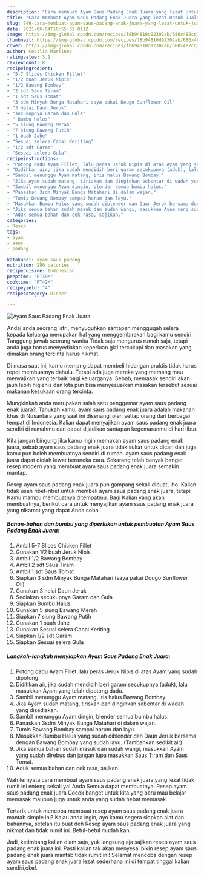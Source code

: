 ```yaml
---
description: "Cara membuat Ayam Saus Padang Enak Juara yang lezat Untuk Jualan"
title: "Cara membuat Ayam Saus Padang Enak Juara yang lezat Untuk Jualan"
slug: 746-cara-membuat-ayam-saus-padang-enak-juara-yang-lezat-untuk-jualan
date: 2021-06-04T10:55:33.811Z
image: https://img-global.cpcdn.com/recipes/f8b94810d92302ab/680x482cq70/ayam-saus-padang-enak-juara-foto-resep-utama.jpg
thumbnail: https://img-global.cpcdn.com/recipes/f8b94810d92302ab/680x482cq70/ayam-saus-padang-enak-juara-foto-resep-utama.jpg
cover: https://img-global.cpcdn.com/recipes/f8b94810d92302ab/680x482cq70/ayam-saus-padang-enak-juara-foto-resep-utama.jpg
author: Cecilia Martinez
ratingvalue: 3.1
reviewcount: 8
recipeingredient:
- "5-7 Slices Chicken Fillet"
- "1/2 buah Jeruk Nipis"
- "1/2 Bawang Bombay"
- "2 sdt Saus Tiram"
- "1 sdt Saus Tomat"
- "3 sdm Minyak Bunga Matahari saya pakai Dougo Sunflower Oil"
- "3 helai Daun Jeruk"
- "secukupnya Garam dan Gula"
- " Bumbu Halus"
- "5 siung Bawang Merah"
- "7 siung Bawang Putih"
- "1 buah Jahe"
- "Sesuai selera Cabai Keriting"
- "1/2 sdt Garam"
- "Sesuai selera Gula"
recipeinstructions:
- "Potong dadu Ayam Fillet, lalu peras Jeruk Nipis di atas Ayam yang sudah dipotong."
- "Didihkan air, jika sudah mendidih beri garam secukupnya (aduk), lalu masukkan Ayam yang telah dipotong dadu."
- "Sambil menunggu Ayam matang, iris halus Bawang Bombay."
- "Jika Ayam sudah matang, tiriskan dan dinginkan sebentar di wadah yang disediakan."
- "Sambil menunggu Ayam dingin, blender semua bumbu halus."
- "Panaskan 3sdm Minyak Bunga Matahari di dalam wajan."
- "Tumis Bawang Bombay sampai harum dan layu."
- "Masukkan Bumbu Halus yang sudah diblender dan Daun Jeruk bersama dengan Bawang Bombay yang sudah layu. (Tambahkan sedikit air)"
- "Jika semua bahan sudah masuk dan sudah wangi, masukkan Ayam yang sudah direbus dan jangan lupa masukkan Saus Tiram dan Saus Tomat."
- "Aduk semua bahan dan cek rasa, sajikan."
categories:
- Resep
tags:
- ayam
- saus
- padang

katakunci: ayam saus padang 
nutrition: 280 calories
recipecuisine: Indonesian
preptime: "PT39M"
cooktime: "PT42M"
recipeyield: "4"
recipecategory: Dinner

---
```



![Ayam Saus Padang Enak Juara](https://img-global.cpcdn.com/recipes/f8b94810d92302ab/680x482cq70/ayam-saus-padang-enak-juara-foto-resep-utama.jpg)

Andai anda seorang istri, menyuguhkan santapan menggugah selera kepada keluarga merupakan hal yang menggembirakan bagi kamu sendiri. Tanggung jawab seorang  wanita Tidak saja mengurus rumah saja, tetapi anda juga harus menyediakan keperluan gizi tercukupi dan masakan yang dimakan orang tercinta harus nikmat.

Di masa  saat ini, kamu memang dapat membeli hidangan praktis tidak harus repot membuatnya dahulu. Tetapi ada juga mereka yang memang mau menyajikan yang terbaik bagi keluarganya. Sebab, memasak sendiri akan jauh lebih higienis dan kita pun bisa menyesuaikan masakan tersebut sesuai makanan kesukaan orang tercinta. 



Mungkinkah anda merupakan salah satu penggemar ayam saus padang enak juara?. Tahukah kamu, ayam saus padang enak juara adalah makanan khas di Nusantara yang saat ini disenangi oleh setiap orang dari berbagai tempat di Indonesia. Kalian dapat menyajikan ayam saus padang enak juara sendiri di rumahmu dan dapat dijadikan santapan kegemaranmu di hari libur.

Kita jangan bingung jika kamu ingin memakan ayam saus padang enak juara, sebab ayam saus padang enak juara tidak sukar untuk dicari dan juga kamu pun boleh membuatnya sendiri di rumah. ayam saus padang enak juara dapat diolah lewat beraneka cara. Sekarang telah banyak banget resep modern yang membuat ayam saus padang enak juara semakin mantap.

Resep ayam saus padang enak juara pun gampang sekali dibuat, lho. Kalian tidak usah ribet-ribet untuk membeli ayam saus padang enak juara, tetapi Kamu mampu membuatnya ditempatmu. Bagi Kalian yang akan membuatnya, berikut cara untuk menyajikan ayam saus padang enak juara yang nikamat yang dapat Anda coba.

<!--inarticleads1-->

##### Bahan-bahan dan bumbu yang diperlukan untuk pembuatan Ayam Saus Padang Enak Juara:

1. Ambil 5-7 Slices Chicken Fillet
1. Gunakan 1/2 buah Jeruk Nipis
1. Ambil 1/2 Bawang Bombay
1. Ambil 2 sdt Saus Tiram
1. Ambil 1 sdt Saus Tomat
1. Siapkan 3 sdm Minyak Bunga Matahari (saya pakai Dougo Sunflower Oil)
1. Gunakan 3 helai Daun Jeruk
1. Sediakan secukupnya Garam dan Gula
1. Siapkan  Bumbu Halus
1. Gunakan 5 siung Bawang Merah
1. Siapkan 7 siung Bawang Putih
1. Gunakan 1 buah Jahe
1. Gunakan Sesuai selera Cabai Keriting
1. Siapkan 1/2 sdt Garam
1. Siapkan Sesuai selera Gula




<!--inarticleads2-->

##### Langkah-langkah menyiapkan Ayam Saus Padang Enak Juara:

1. Potong dadu Ayam Fillet, lalu peras Jeruk Nipis di atas Ayam yang sudah dipotong.
1. Didihkan air, jika sudah mendidih beri garam secukupnya (aduk), lalu masukkan Ayam yang telah dipotong dadu.
1. Sambil menunggu Ayam matang, iris halus Bawang Bombay.
1. Jika Ayam sudah matang, tiriskan dan dinginkan sebentar di wadah yang disediakan.
1. Sambil menunggu Ayam dingin, blender semua bumbu halus.
1. Panaskan 3sdm Minyak Bunga Matahari di dalam wajan.
1. Tumis Bawang Bombay sampai harum dan layu.
1. Masukkan Bumbu Halus yang sudah diblender dan Daun Jeruk bersama dengan Bawang Bombay yang sudah layu. (Tambahkan sedikit air)
1. Jika semua bahan sudah masuk dan sudah wangi, masukkan Ayam yang sudah direbus dan jangan lupa masukkan Saus Tiram dan Saus Tomat.
1. Aduk semua bahan dan cek rasa, sajikan.




Wah ternyata cara membuat ayam saus padang enak juara yang lezat tidak rumit ini enteng sekali ya! Anda Semua dapat membuatnya. Resep ayam saus padang enak juara Cocok banget untuk kita yang baru mau belajar memasak maupun juga untuk anda yang sudah hebat memasak.

Tertarik untuk mencoba membuat resep ayam saus padang enak juara mantab simple ini? Kalau anda ingin, ayo kamu segera siapkan alat dan bahannya, setelah itu buat deh Resep ayam saus padang enak juara yang nikmat dan tidak rumit ini. Betul-betul mudah kan. 

Jadi, ketimbang kalian diam saja, yuk langsung aja sajikan resep ayam saus padang enak juara ini. Pasti kalian tak akan menyesal bikin resep ayam saus padang enak juara mantab tidak rumit ini! Selamat mencoba dengan resep ayam saus padang enak juara lezat sederhana ini di tempat tinggal kalian sendiri,oke!.

